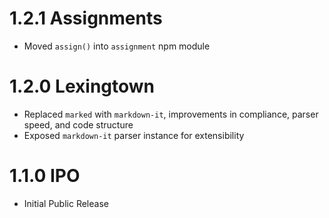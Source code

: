 # 1.2.1 Assignments

- Moved `assign()` into `assignment` npm module

# 1.2.0 Lexingtown

- Replaced `marked` with `markdown-it`, improvements in compliance, parser speed, and code structure
- Exposed `markdown-it` parser instance for extensibility

# 1.1.0 IPO

- Initial Public Release
